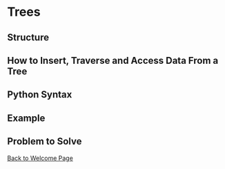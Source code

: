 # Trees

## Structure

## How to Insert, Traverse and Access Data From a Tree

## Python Syntax

## Example

## Problem to Solve


[Back to Welcome Page](1-welcome.md)